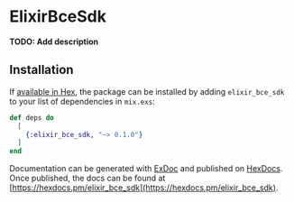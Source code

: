 # ElixirBceSdk

**TODO: Add description**

## Installation

If [available in Hex](https://hex.pm/docs/publish), the package can be installed
by adding `elixir_bce_sdk` to your list of dependencies in `mix.exs`:

```elixir
def deps do
  [
    {:elixir_bce_sdk, "~> 0.1.0"}
  ]
end
```

Documentation can be generated with [ExDoc](https://github.com/elixir-lang/ex_doc)
and published on [HexDocs](https://hexdocs.pm). Once published, the docs can
be found at [https://hexdocs.pm/elixir_bce_sdk](https://hexdocs.pm/elixir_bce_sdk).

